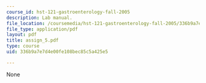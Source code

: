 ```yaml
---
course_id: hst-121-gastroenterology-fall-2005
description: Lab manual.
file_location: /coursemedia/hst-121-gastroenterology-fall-2005/336b9a7e7d4e00fe108bec85c5a425e5_assign_5.pdf
file_type: application/pdf
layout: pdf
title: assign_5.pdf
type: course
uid: 336b9a7e7d4e00fe108bec85c5a425e5

---
```

None